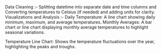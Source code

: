 Data Cleaning :- Splitting datetime into separate date and time columns and Converting temperatures to Celsius (if needed) and adding units for clarity.
Visualizations and Analysis :- Daily Temperature: A line chart showing daily minimum, maximum, and average temperatures. Monthly Averages: A bar chart or line chart displaying monthly average temperatures to highlight seasonal variations.

Temperature Line Chart: Shows the temperature fluctuations over the year, highlighting the peaks and troughs.
